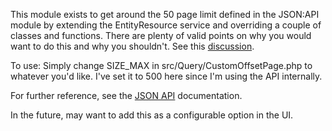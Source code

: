 This module exists to get around the 50 page limit defined in the JSON:API module by extending the EntityResource service and overriding a couple of classes and functions. There are plenty of valid points on why you would want to do this and why you shouldn't. See this [discussion](https://www.drupal.org/project/jsonapi/issues/2793233).

To use: Simply change SIZE_MAX in src/Query/CustomOffsetPage.php to whatever you'd like. I've set it to 500 here since I'm using the API internally.

For further reference, see the [JSON API](https://www.drupal.org/docs/8/modules/json-api) documentation.

In the future, may want to add this as a configurable option in the UI.

